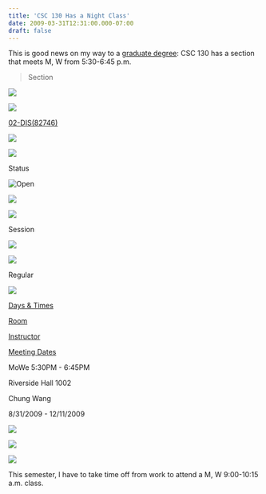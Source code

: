 ```yaml
---
title: 'CSC 130 Has a Night Class'
date: 2009-03-31T12:31:00.000-07:00
draft: false
---
```


This is good news on my way to a [graduate degree](http://schultkl.blogspot.com/2009/01/csus-spring-course-computer.html): CSC 130 has a section that meets M, W from 5:30-6:45 p.m.  
  

> Section

![](https://cmsweb.csus.edu/cs/HSACPRD/cache/PT_PIXEL_1.gif)

![](https://cmsweb.csus.edu/cs/HSACPRD/cache/PT_PIXEL_1.gif)

[02-DIS(82746)](javascript:submitAction_win0(document.win0,'DERIVED_CLSRCH_SSR_CLASSNAME_LONG$1');)

![](https://cmsweb.csus.edu/cs/HSACPRD/cache/PT_PIXEL_1.gif)

![](https://cmsweb.csus.edu/cs/HSACPRD/cache/PT_PIXEL_1.gif)

Status

![Open](https://cmsweb.csus.edu/cs/HSACPRD/cache/PS_CS_STATUS_OPEN_ICN_1.gif) 

![](https://cmsweb.csus.edu/cs/HSACPRD/cache/PT_PIXEL_1.gif)

![](https://cmsweb.csus.edu/cs/HSACPRD/cache/PT_PIXEL_1.gif)

Session

![](https://cmsweb.csus.edu/cs/HSACPRD/cache/PT_PIXEL_1.gif)

![](https://cmsweb.csus.edu/cs/HSACPRD/cache/PT_PIXEL_1.gif)

Regular

![](https://cmsweb.csus.edu/cs/HSACPRD/cache/PT_PIXEL_1.gif)

[Days & Times](javascript:submitAction_win0(document.win0,'SSR_CLSRCH_MTG1$srt1$1'); "Click column heading to sort ascending")

[Room](javascript:submitAction_win0(document.win0,'SSR_CLSRCH_MTG1$srt2$1'); "Click column heading to sort ascending")

[Instructor](javascript:submitAction_win0(document.win0,'SSR_CLSRCH_MTG1$srt3$1'); "Click column heading to sort ascending")

[Meeting Dates](javascript:submitAction_win0(document.win0,'SSR_CLSRCH_MTG1$srt4$1'); "Click column heading to sort ascending")

MoWe 5:30PM - 6:45PM

Riverside Hall 1002

Chung Wang

8/31/2009 - 12/11/2009

![](https://cmsweb.csus.edu/cs/HSACPRD/cache/PT_PIXEL_1.gif)

![](https://cmsweb.csus.edu/cs/HSACPRD/cache/PT_PIXEL_1.gif)

![](https://cmsweb.csus.edu/cs/HSACPRD/cache/PT_PIXEL_1.gif)

  
This semester, I have to take time off from work to attend a M, W 9:00-10:15 a.m. class.